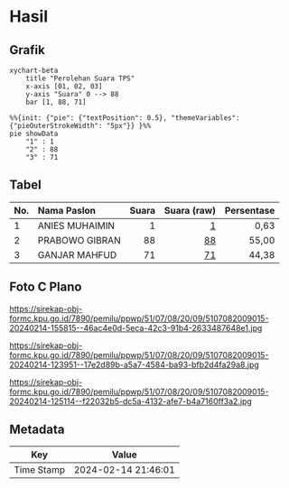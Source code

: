 # Hasil

## Grafik

```mermaid
xychart-beta
    title "Perolehan Suara TPS"
    x-axis [01, 02, 03]
    y-axis "Suara" 0 --> 88
    bar [1, 88, 71]
```

```mermaid
%%{init: {"pie": {"textPosition": 0.5}, "themeVariables": {"pieOuterStrokeWidth": "5px"}} }%%
pie showData
    "1" : 1
    "2" : 88
    "3" : 71
```

## Tabel

| No. | Nama Paslon    | Suara | Suara (raw) | Persentase |
|:--- |:-------------- | -----:| -----------:| ----------:|
| 1   | ANIES MUHAIMIN | 1     | [1][p-1]    | 0,63       |
| 2   | PRABOWO GIBRAN | 88    | [88][p-2]   | 55,00      |
| 3   | GANJAR MAHFUD  | 71    | [71][p-3]   | 44,38      |


[p-1]: https://github.com/gigit-pemilu/pemilu-2024-51-bali/blob/main/pilpres/hitung-suara/sub/51-bali/sub/07-karangasem/sub/08-kubu/sub/2009-sukadana/sub/015-tps/sub/paslon-1.txt
[p-2]: https://github.com/gigit-pemilu/pemilu-2024-51-bali/blob/main/pilpres/hitung-suara/sub/51-bali/sub/07-karangasem/sub/08-kubu/sub/2009-sukadana/sub/015-tps/sub/paslon-2.txt
[p-3]: https://github.com/gigit-pemilu/pemilu-2024-51-bali/blob/main/pilpres/hitung-suara/sub/51-bali/sub/07-karangasem/sub/08-kubu/sub/2009-sukadana/sub/015-tps/sub/paslon-3.txt

## Foto C Plano

https://sirekap-obj-formc.kpu.go.id/7890/pemilu/ppwp/51/07/08/20/09/5107082009015-20240214-155815--46ac4e0d-5eca-42c3-91b4-2633487648e1.jpg

https://sirekap-obj-formc.kpu.go.id/7890/pemilu/ppwp/51/07/08/20/09/5107082009015-20240214-123951--17e2d89b-a5a7-4584-ba93-bfb2d4fa29a8.jpg

https://sirekap-obj-formc.kpu.go.id/7890/pemilu/ppwp/51/07/08/20/09/5107082009015-20240214-125114--f22032b5-dc5a-4132-afe7-b4a7160ff3a2.jpg


## Metadata

| Key        | Value               |
| ---------- | ------------------- |
| Time Stamp | 2024-02-14 21:46:01 |



